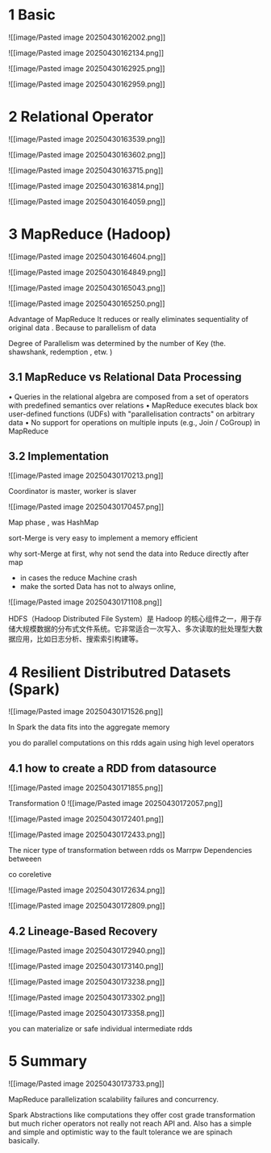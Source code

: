 

# 1 Basic 


![[image/Pasted image 20250430162002.png]]



![[image/Pasted image 20250430162134.png]]



![[image/Pasted image 20250430162925.png]]



![[image/Pasted image 20250430162959.png]]


# 2 Relational Operator 

![[image/Pasted image 20250430163539.png]]


![[image/Pasted image 20250430163602.png]]

![[image/Pasted image 20250430163715.png]]


![[image/Pasted image 20250430163814.png]]



![[image/Pasted image 20250430164059.png]]



# 3 MapReduce (Hadoop)

![[image/Pasted image 20250430164604.png]]



![[image/Pasted image 20250430164849.png]]


![[image/Pasted image 20250430165043.png]]


![[image/Pasted image 20250430165250.png]]


Advantage of MapReduce 
It reduces or really eliminates sequentiality of original  data . Because to parallelism of data 

Degree of Parallelism was determined by   the number of Key (the. shawshank, redemption , etw. )


## 3.1 MapReduce vs Relational Data Processing

• Queries in the relational algebra are composed from a set of operators with predefined semantics over relations
• MapReduce executes black box user-defined functions (UDFs) with
"parallelisation contracts" on arbitrary data
• No support for operations on multiple inputs (e.g., Join / CoGroup) in MapReduce


## 3.2 Implementation

![[image/Pasted image 20250430170213.png]]



Coordinator is master, worker is slaver 


![[image/Pasted image 20250430170457.png]]



Map phase , was HashMap 

sort-Merge is very easy to implement a memory efficient 

why sort-Merge at first, why not send the data into Reduce  directly after map 
- in cases the reduce Machine crash 
- make the sorted Data has not to always online, 



![[image/Pasted image 20250430171108.png]]




HDFS（Hadoop Distributed File System）是 Hadoop 的核心组件之一，用于存储大规模数据的分布式文件系统。它非常适合一次写入、多次读取的批处理型大数据应用，比如日志分析、搜索索引构建等。


# 4 Resilient Distributred Datasets (Spark)


![[image/Pasted image 20250430171526.png]]


In Spark 
the data fits into the aggregate memory

you do parallel computations on this rdds again using high level operators



## 4.1 how to create a RDD from datasource 

![[image/Pasted image 20250430171855.png]]


Transformation 0
![[image/Pasted image 20250430172057.png]]


![[image/Pasted image 20250430172401.png]]


![[image/Pasted image 20250430172433.png]]



The nicer type of transformation between rdds os Marrpw Dependencies betweeen 

co coreletive 

![[image/Pasted image 20250430172634.png]]



![[image/Pasted image 20250430172809.png]]


## 4.2 Lineage-Based Recovery 

![[image/Pasted image 20250430172940.png]]

![[image/Pasted image 20250430173140.png]]


![[image/Pasted image 20250430173238.png]]

![[image/Pasted image 20250430173302.png]]


![[image/Pasted image 20250430173358.png]]

you can materialize or safe individual intermediate rdds


# 5 Summary 

![[image/Pasted image 20250430173733.png]]

MapReduce 
parallelization scalability failures and concurrency.

Spark 
Abstractions like computations they offer cost grade transformation but much richer operators not really not reach API and. Also has a simple and simple and optimistic way to the fault tolerance we are spinach basically.
